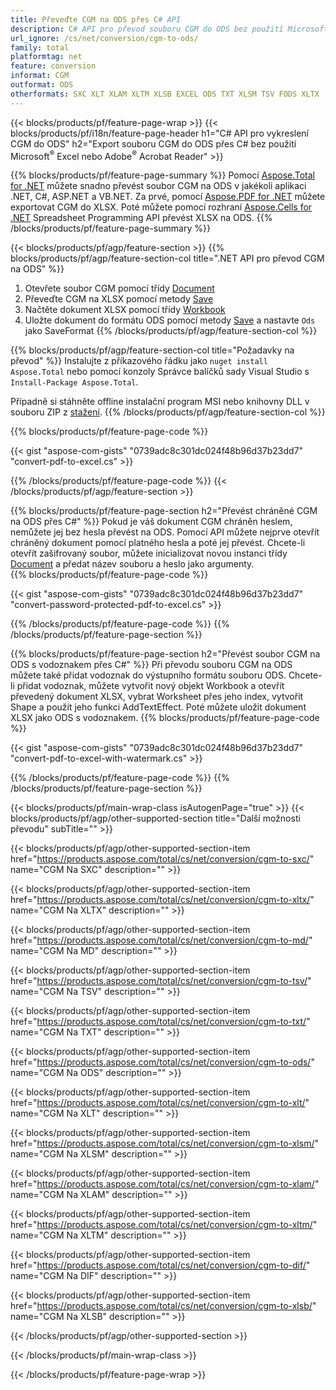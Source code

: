 ```yaml
---
title: Převeďte CGM na ODS přes C# API
description: C# API pro převod souboru CGM do ODS bez použití Microsoft Excel nebo Adobe Reader
url_ignore: /cs/net/conversion/cgm-to-ods/
family: total
platformtag: net
feature: conversion
informat: CGM
outformat: ODS
otherformats: SXC XLT XLAM XLTM XLSB EXCEL ODS TXT XLSM TSV FODS XLTX
---
```

{{< blocks/products/pf/feature-page-wrap >}}
{{< blocks/products/pf/i18n/feature-page-header h1="C# API pro vykreslení CGM do ODS" h2="Export souboru CGM do ODS přes C# bez použití Microsoft<sup>&reg;</sup> Excel nebo Adobe<sup>&reg;</sup> Acrobat Reader" >}}

{{% blocks/products/pf/feature-page-summary %}}
Pomocí [Aspose.Total for .NET](https://products.aspose.com/total/net/) můžete snadno převést soubor CGM na ODS v jakékoli aplikaci .NET, C#, ASP.NET a VB.NET. Za prvé, pomocí [Aspose.PDF for .NET](https://products.aspose.com/pdf/net/) můžete exportovat CGM do XLSX. Poté můžete pomocí rozhraní [Aspose.Cells for .NET](https://products.aspose.com/cells/net/) Spreadsheet Programming API převést XLSX na ODS.
{{% /blocks/products/pf/feature-page-summary  %}}

{{< blocks/products/pf/agp/feature-section >}}
{{% blocks/products/pf/agp/feature-section-col title=".NET API pro převod CGM na ODS" %}}
1. Otevřete soubor CGM pomocí třídy [Document](https://apireference.aspose.com/pdf/net/aspose.pdf/document)
2. Převeďte CGM na XLSX pomocí metody [Save](https://apireference.aspose.com/pdf/net/aspose.pdf.document/save/methods/5)
3. Načtěte dokument XLSX pomocí třídy [Workbook](https://apireference.aspose.com/cells/net/aspose.cells/workbook)
4. Uložte dokument do formátu ODS pomocí metody [Save](https://apireference.aspose.com/cells/net/aspose.cells.workbook/save/methods/4) a nastavte `Ods` jako SaveFormat
{{% /blocks/products/pf/agp/feature-section-col %}}

{{% blocks/products/pf/agp/feature-section-col title="Požadavky na převod" %}}
Instalujte z příkazového řádku jako ```nuget install Aspose.Total``` nebo pomocí konzoly Správce balíčků sady Visual Studio s ```Install-Package Aspose.Total```.

Případně si stáhněte offline instalační program MSI nebo knihovny DLL v souboru ZIP z [stažení](https://downloads.aspose.com/total/net).
{{% /blocks/products/pf/agp/feature-section-col %}}

{{% blocks/products/pf/feature-page-code %}}

{{< gist "aspose-com-gists" "0739adc8c301dc024f48b96d37b23dd7" "convert-pdf-to-excel.cs" >}}


{{% /blocks/products/pf/feature-page-code %}}
{{< /blocks/products/pf/agp/feature-section >}}

{{% blocks/products/pf/feature-page-section  h2="Převést chráněné CGM na ODS přes C#" %}}
Pokud je váš dokument CGM chráněn heslem, nemůžete jej bez hesla převést na ODS. Pomocí API můžete nejprve otevřít chráněný dokument pomocí platného hesla a poté jej převést. Chcete-li otevřít zašifrovaný soubor, můžete inicializovat novou instanci třídy [Document](https://apireference.aspose.com/pdf/net/aspose.pdf/document) a předat název souboru a heslo jako argumenty.  
{{% blocks/products/pf/feature-page-code %}}

{{< gist "aspose-com-gists" "0739adc8c301dc024f48b96d37b23dd7" "convert-password-protected-pdf-to-excel.cs" >}}

{{% /blocks/products/pf/feature-page-code  %}}
{{% /blocks/products/pf/feature-page-section %}}

{{% blocks/products/pf/feature-page-section  h2="Převést soubor CGM na ODS s vodoznakem přes C#" %}}
Při převodu souboru CGM na ODS můžete také přidat vodoznak do výstupního formátu souboru ODS. Chcete-li přidat vodoznak, můžete vytvořit nový objekt Workbook a otevřít převedený dokument XLSX, vybrat Worksheet přes jeho index, vytvořit Shape a použít jeho funkci AddTextEffect. Poté můžete uložit dokument XLSX jako ODS s vodoznakem. 
{{% blocks/products/pf/feature-page-code %}}

{{< gist "aspose-com-gists" "0739adc8c301dc024f48b96d37b23dd7" "convert-pdf-to-excel-with-watermark.cs" >}}

{{% /blocks/products/pf/feature-page-code  %}}
{{% /blocks/products/pf/feature-page-section %}}

{{< blocks/products/pf/main-wrap-class isAutogenPage="true" >}}
{{< blocks/products/pf/agp/other-supported-section title="Další možnosti převodu" subTitle="" >}}

{{< blocks/products/pf/agp/other-supported-section-item href="https://products.aspose.com/total/cs/net/conversion/cgm-to-sxc/" name="CGM Na SXC" description="" >}}

{{< blocks/products/pf/agp/other-supported-section-item href="https://products.aspose.com/total/cs/net/conversion/cgm-to-xltx/" name="CGM Na XLTX" description="" >}}

{{< blocks/products/pf/agp/other-supported-section-item href="https://products.aspose.com/total/cs/net/conversion/cgm-to-md/" name="CGM Na MD" description="" >}}

{{< blocks/products/pf/agp/other-supported-section-item href="https://products.aspose.com/total/cs/net/conversion/cgm-to-tsv/" name="CGM Na TSV" description="" >}}

{{< blocks/products/pf/agp/other-supported-section-item href="https://products.aspose.com/total/cs/net/conversion/cgm-to-txt/" name="CGM Na TXT" description="" >}}

{{< blocks/products/pf/agp/other-supported-section-item href="https://products.aspose.com/total/cs/net/conversion/cgm-to-ods/" name="CGM Na ODS" description="" >}}

{{< blocks/products/pf/agp/other-supported-section-item href="https://products.aspose.com/total/cs/net/conversion/cgm-to-xlt/" name="CGM Na XLT" description="" >}}

{{< blocks/products/pf/agp/other-supported-section-item href="https://products.aspose.com/total/cs/net/conversion/cgm-to-xlsm/" name="CGM Na XLSM" description="" >}}

{{< blocks/products/pf/agp/other-supported-section-item href="https://products.aspose.com/total/cs/net/conversion/cgm-to-xlam/" name="CGM Na XLAM" description="" >}}

{{< blocks/products/pf/agp/other-supported-section-item href="https://products.aspose.com/total/cs/net/conversion/cgm-to-xltm/" name="CGM Na XLTM" description="" >}}

{{< blocks/products/pf/agp/other-supported-section-item href="https://products.aspose.com/total/cs/net/conversion/cgm-to-dif/" name="CGM Na DIF" description="" >}}

{{< blocks/products/pf/agp/other-supported-section-item href="https://products.aspose.com/total/cs/net/conversion/cgm-to-xlsb/" name="CGM Na XLSB" description="" >}}



{{< /blocks/products/pf/agp/other-supported-section >}}

{{< /blocks/products/pf/main-wrap-class >}}

{{< /blocks/products/pf/feature-page-wrap >}}